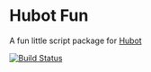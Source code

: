 # Hubot Fun

A fun little script package for [Hubot](https://hubot.github.com)

[![Build Status](https://travis-ci.org/JonBoley/hubot-fun.svg)](https://travis-ci.org/JonBoley/hubot-fun)
